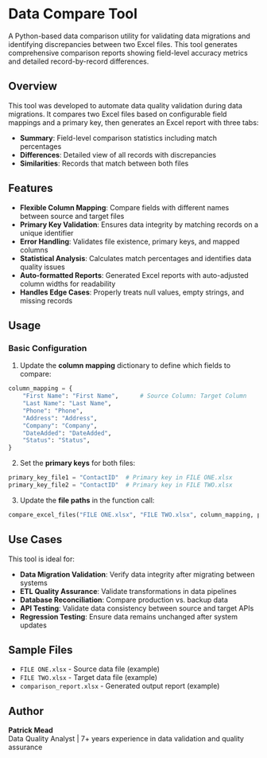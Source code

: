 # Data Compare Tool

A Python-based data comparison utility for validating data migrations and identifying discrepancies between two Excel files. This tool generates comprehensive comparison reports showing field-level accuracy metrics and detailed record-by-record differences.

## Overview

This tool was developed to automate data quality validation during data migrations. It compares two Excel files based on configurable field mappings and a primary key, then generates an Excel report with three tabs:
- **Summary**: Field-level comparison statistics including match percentages
- **Differences**: Detailed view of all records with discrepancies
- **Similarities**: Records that match between both files

## Features

- **Flexible Column Mapping**: Compare fields with different names between source and target files
- **Primary Key Validation**: Ensures data integrity by matching records on a unique identifier
- **Error Handling**: Validates file existence, primary keys, and mapped columns
- **Statistical Analysis**: Calculates match percentages and identifies data quality issues
- **Auto-formatted Reports**: Generated Excel reports with auto-adjusted column widths for readability
- **Handles Edge Cases**: Properly treats null values, empty strings, and missing records

## Usage

### Basic Configuration

1. Update the **column mapping** dictionary to define which fields to compare:
```python
column_mapping = {
    "First Name": "First Name",      # Source Column: Target Column
    "Last Name": "Last Name",
    "Phone": "Phone",
    "Address": "Address",
    "Company": "Company",
    "DateAdded": "DateAdded",
    "Status": "Status",
}
```

2. Set the **primary keys** for both files:
```python
primary_key_file1 = "ContactID"  # Primary key in FILE ONE.xlsx
primary_key_file2 = "ContactID"  # Primary key in FILE TWO.xlsx
```

3. Update the **file paths** in the function call:
```python
compare_excel_files("FILE ONE.xlsx", "FILE TWO.xlsx", column_mapping, primary_key_file1, primary_key_file2)
```

## Use Cases

This tool is ideal for:
- **Data Migration Validation**: Verify data integrity after migrating between systems
- **ETL Quality Assurance**: Validate transformations in data pipelines
- **Database Reconciliation**: Compare production vs. backup data
- **API Testing**: Validate data consistency between source and target APIs
- **Regression Testing**: Ensure data remains unchanged after system updates

## Sample Files

- `FILE ONE.xlsx` - Source data file (example)
- `FILE TWO.xlsx` - Target data file (example)
- `comparison_report.xlsx` - Generated output report (example)

## Author

**Patrick Mead**  
Data Quality Analyst | 7+ years experience in data validation and quality assurance

